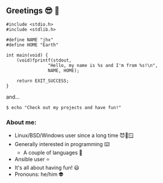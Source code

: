 ## Greetings 😎 👋

```
#include <stdio.h>
#include <stdlib.h>

#define NAME "jhx"
#define HOME "Earth"

int main(void) {
    (void)fprintf(stdout, 
                "Hello, my name is %s and I'm from %s!\n",
                NAME, HOME);

    return EXIT_SUCCESS;
}
```
and...
```
$ echo "Check out my projects and have fun!"
```
### About me:

- Linux/BSD/Windows user since a long time 😈🐧🪟
- Generally interested in programming ⌨️
    - A couple of languages 👾
- Ansible user ⭐️
- It's all about having fun! 😃
- Pronouns: he/him 👽   

